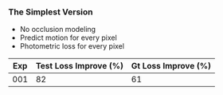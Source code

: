 ### The Simplest Version

- No occlusion modeling
- Predict motion for every pixel
- Photometric loss for every pixel



| Exp | Test Loss Improve (%) | Gt Loss Improve (%) |
| ------------- | ----------- | ----------- |
| 001 | 82 | 61 |
